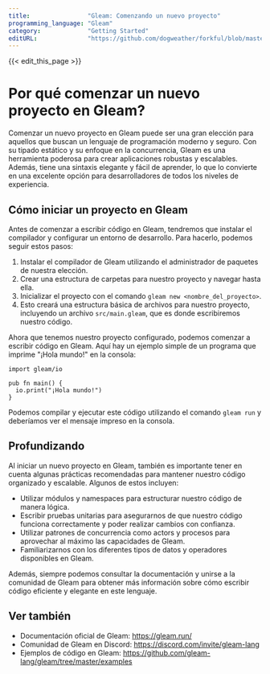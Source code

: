 ```yaml
---
title:                "Gleam: Comenzando un nuevo proyecto"
programming_language: "Gleam"
category:             "Getting Started"
editURL:              "https://github.com/dogweather/forkful/blob/master/content/es/gleam/starting-a-new-project.md"
---
```


{{< edit_this_page >}}

# Por qué comenzar un nuevo proyecto en Gleam?

Comenzar un nuevo proyecto en Gleam puede ser una gran elección para aquellos que buscan un lenguaje de programación moderno y seguro. Con su tipado estático y su enfoque en la concurrencia, Gleam es una herramienta poderosa para crear aplicaciones robustas y escalables. Además, tiene una sintaxis elegante y fácil de aprender, lo que lo convierte en una excelente opción para desarrolladores de todos los niveles de experiencia.

## Cómo iniciar un proyecto en Gleam

Antes de comenzar a escribir código en Gleam, tendremos que instalar el compilador y configurar un entorno de desarrollo. Para hacerlo, podemos seguir estos pasos:

1. Instalar el compilador de Gleam utilizando el administrador de paquetes de nuestra elección.
2. Crear una estructura de carpetas para nuestro proyecto y navegar hasta ella.
3. Inicializar el proyecto con el comando `gleam new <nombre_del_proyecto>`.
4. Esto creará una estructura básica de archivos para nuestro proyecto, incluyendo un archivo `src/main.gleam`, que es donde escribiremos nuestro código.

Ahora que tenemos nuestro proyecto configurado, podemos comenzar a escribir código en Gleam. Aquí hay un ejemplo simple de un programa que imprime "¡Hola mundo!" en la consola:

```Gleam
import gleam/io

pub fn main() {
  io.print("¡Hola mundo!")
}
```

Podemos compilar y ejecutar este código utilizando el comando `gleam run` y deberíamos ver el mensaje impreso en la consola.

## Profundizando

Al iniciar un nuevo proyecto en Gleam, también es importante tener en cuenta algunas prácticas recomendadas para mantener nuestro código organizado y escalable. Algunos de estos incluyen:

- Utilizar módulos y namespaces para estructurar nuestro código de manera lógica.
- Escribir pruebas unitarias para asegurarnos de que nuestro código funciona correctamente y poder realizar cambios con confianza.
- Utilizar patrones de concurrencia como actors y procesos para aprovechar al máximo las capacidades de Gleam.
- Familiarizarnos con los diferentes tipos de datos y operadores disponibles en Gleam.

Además, siempre podemos consultar la documentación y unirse a la comunidad de Gleam para obtener más información sobre cómo escribir código eficiente y elegante en este lenguaje.

## Ver también

- Documentación oficial de Gleam: https://gleam.run/
- Comunidad de Gleam en Discord: https://discord.com/invite/gleam-lang
- Ejemplos de código en Gleam: https://github.com/gleam-lang/gleam/tree/master/examples